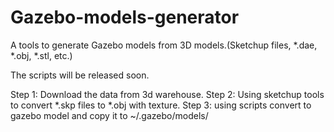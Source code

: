 # Gazebo-models-generator
A tools to generate Gazebo models from 3D models.(Sketchup files, *.dae, *.obj, *.stl, etc.)

The scripts will be released soon.

Step 1: Download the data from 3d warehouse.
Step 2: Using sketchup tools to convert *.skp files to *.obj with texture.
Step 3: using scripts convert to gazebo model and copy it to ~/.gazebo/models/
